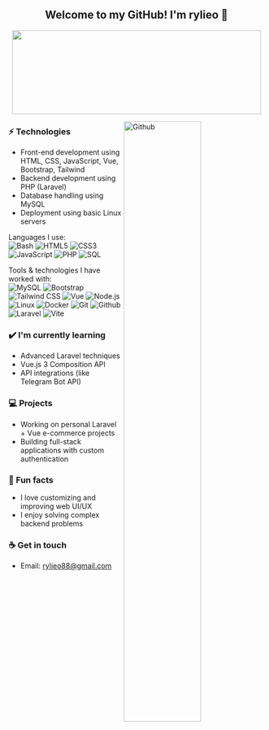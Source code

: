 <h2 align="center"> Welcome to my GitHub! I'm rylieo 👋 <br/> </h2>

<p align="center">
  <img width="490" height="165" src="https://github-readme-stats.vercel.app/api?username=rylieo&show_icons=true&hide_border=false&line_height=20&title_color=f69673&icon_color=1b93c9&show_owner=true"/>
</p>

<img width="55%" align="right" alt="Github" src="https://raw.githubusercontent.com/onimur/.github/master/.resources/git-header.svg" />

### ⚡ Technologies
- Front-end development using HTML, CSS, JavaScript, Vue, Bootstrap, Tailwind
- Backend development using PHP (Laravel)
- Database handling using MySQL
- Deployment using basic Linux servers

Languages I use: <br>
![Bash](https://img.shields.io/badge/-Bash-141414?style=flat&logo=gnu-bash)
![HTML5](https://img.shields.io/badge/-HTML5-141414?style=flat&logo=html5)
![CSS3](https://img.shields.io/badge/-CSS3-141414?style=flat&logo=css3)
![JavaScript](https://img.shields.io/badge/-JavaScript-141414?style=flat&logo=javascript)
![PHP](https://img.shields.io/badge/-PHP-141414?style=flat&logo=php)
![SQL](https://img.shields.io/badge/-SQL-141414?style=flat&logo=mysql)

Tools & technologies I have worked with: <br>
![MySQL](https://img.shields.io/badge/-MySQL-141414?style=flat&logo=mysql)
![Bootstrap](https://img.shields.io/badge/-Bootstrap-141414?style=flat&logo=bootstrap)
![Tailwind CSS](https://img.shields.io/badge/-Tailwind%20CSS-141414?style=flat&logo=tailwind-css)
![Vue](https://img.shields.io/badge/-Vue-141414?style=flat&logo=vue.js)
![Node.js](https://img.shields.io/badge/-Node.js-141414?style=flat&logo=node.js)
![Linux](https://img.shields.io/badge/-Linux-141414?style=flat&logo=linux)
![Docker](https://img.shields.io/badge/-Docker-141414?style=flat&logo=docker)
![Git](https://img.shields.io/badge/-Git-141414?style=flat&logo=git)
![Github](https://img.shields.io/badge/-Github-141414?style=flat&logo=github)
![Laravel](https://img.shields.io/badge/-Laravel-141414?style=flat&logo=laravel)
![Vite](https://img.shields.io/badge/-Vite-141414?style=flat&logo=vite)

### ✔️ I'm currently learning
- Advanced Laravel techniques
- Vue.js 3 Composition API
- API integrations (like Telegram Bot API)

### 💻 Projects
- Working on personal Laravel + Vue e-commerce projects
- Building full-stack applications with custom authentication

### 🌴 Fun facts
- I love customizing and improving web UI/UX
- I enjoy solving complex backend problems

### ☕ Get in touch
- Email: <a href="https://mail.google.com/mail/u/0/?view=cm&tf=1&fs=1&to=rylieo88@gmail.com">rylieo88@gmail.com</a>